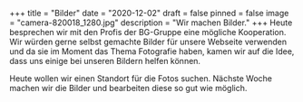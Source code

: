 +++
title = "Bilder"
date = "2020-12-02"
draft = false
pinned = false
image = "camera-820018_1280.jpg"
description = "Wir machen Bilder."
+++
Heute besprechen wir mit den Profis der BG-Gruppe eine mögliche Kooperation. Wir würden gerne selbst gemachte Bilder für unsere Webseite verwenden und da sie im Moment das Thema Fotografie haben, kamen wir auf die Idee, dass uns einige bei unseren Bildern helfen können. 

Heute wollen wir einen Standort für die Fotos suchen. Nächste Woche machen wir die Bilder und bearbeiten diese so gut wie möglich.